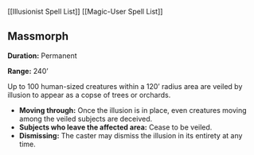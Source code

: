 [[Illusionist Spell List]]
[[Magic-User Spell List]]

## Massmorph

**Duration:** Permanent

**Range:** 240’

Up to 100 human-sized creatures within a 120’ radius area are veiled by illusion to appear as a copse of trees or orchards.

- **Moving through:** Once the illusion is in place, even creatures moving among the veiled subjects are deceived.
- **Subjects who leave the affected area:** Cease to be veiled.
- **Dismissing:** The caster may dismiss the illusion in its entirety at any time.